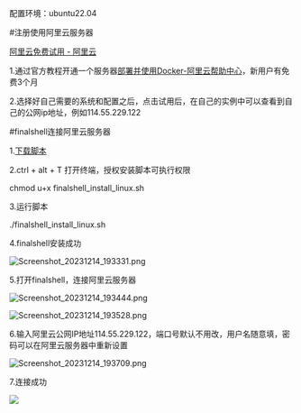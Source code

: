 配置环境：ubuntu22.04

#注册使用阿里云服务器

[阿里云免费试用 - 阿里云](https://free.aliyun.com/?spm=5176.28508143.J_ahRFo5CaAe_asSOaCgS4J.8.5421154ayOo0mW)

1.通过官方教程开通一个服务器[部署并使用Docker-阿里云帮助中心](https://help.aliyun.com/document_detail/2341651.html?spm=5176.28008736.J_7597446870.d10000006670_1.1ff43e4dpxRi8M&scm=20140722.M_10000006670.P_121.MO_2230-ID_10000006670-MID_10000006670-CID_0-ST_8726-V_1)，新用户有免费3个月

2.选择好自己需要的系统和配置之后，点击试用后，在自己的实例中可以查看到自己的公网ip地址，例如114.55.229.122

#finalshell连接阿里云服务器

1.[下载脚本](http://www.hostbuf.com/downloads/finalshell_install_linux.sh)

2.ctrl + alt + T 打开终端，授权安装脚本可执行权限

chmod u+x finalshell_install_linux.sh

3.运行脚本

./finalshell_install_linux.sh

4.finalshell安装成功

![Screenshot_20231214_193331.png](/home/lsw/图片/Screenshot_20231214_193331.png)

5.打开finalshell，连接阿里云服务器

![Screenshot_20231214_193444.png](/home/lsw/图片/Screenshot_20231214_193444.png)

![Screenshot_20231214_193528.png](/home/lsw/图片/Screenshot_20231214_193528.png)

6.输入阿里云公网IP地址114.55.229.122，端口号默认不用改，用户名随意填，密码可以在阿里云服务器中重新设置

![Screenshot_20231214_193709.png](/home/lsw/图片/Screenshot_20231214_193709.png)

7.连接成功

![](/home/lsw/snap/marktext/9/.config/marktext/images/2023-12-14-19-40-17-image.png)
